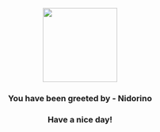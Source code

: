 <p align="center">
    <img src="https://raw.githubusercontent.com/PokeAPI/sprites/master/sprites/pokemon/33.png" width="150" height="150">
</p>
<h3 align="center">You have been greeted by - <b>Nidorino</b></h3>
<h3 align="center">Have a nice day!</h3>
